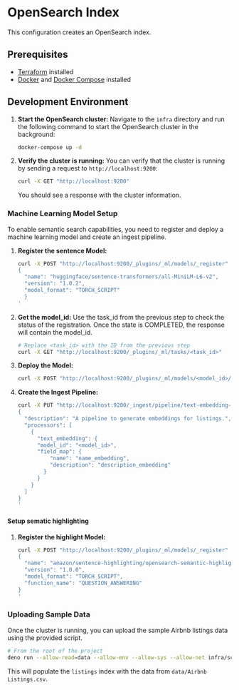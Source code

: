 # OpenSearch Index

This configuration creates an OpenSearch index.

## Prerequisites

- [Terraform](https://learn.hashicorp.com/tutorials/terraform/install-cli) installed
- [Docker](https://docs.docker.com/get-docker/) and [Docker Compose](https://docs.docker.com/compose/install/) installed

## Development Environment

1. **Start the OpenSearch cluster:**
   Navigate to the `infra` directory and run the following command to start the OpenSearch cluster in the background:
   ```sh
   docker-compose up -d
   ```

2. **Verify the cluster is running:**
   You can verify that the cluster is running by sending a request to `http://localhost:9200`:
   ```sh
   curl -X GET "http://localhost:9200"
   ```
   You should see a response with the cluster information.

### Machine Learning Model Setup

To enable semantic search capabilities, you need to register and deploy a machine learning model and create an ingest pipeline.

1.  **Register the sentence Model:**
    ```sh
    curl -X POST "http://localhost:9200/_plugins/_ml/models/_register" -H 'Content-Type: application/json' -d'
    {
      "name": "huggingface/sentence-transformers/all-MiniLM-L6-v2",
      "version": "1.0.2",
      "model_format": "TORCH_SCRIPT"
      }
    '
    ```

2. **Get the model_id:**
   Use the task_id from the previous step to check the status of the registration. Once the state is COMPLETED, the response will contain the model_id.
   ```sh
   # Replace <task_id> with the ID from the previous step
   curl -X GET "http://localhost:9200/_plugins/_ml/tasks/<task_id>"
   ```

3. **Deploy the Model:**
    ```sh
    curl -X POST "http://localhost:9200/_plugins/_ml/models/<model_id>/_deploy"
    ```

4. **Create the Ingest Pipeline:**
    ```sh
    curl -X PUT "http://localhost:9200/_ingest/pipeline/text-embedding-pipeline" -H 'Content-Type: application/json' -d'
    {
      "description": "A pipeline to generate embeddings for listings.",
      "processors": [
        {
          "text_embedding": {
          "model_id": "<model_id>",
          "field_map": {
              "name": "name_embedding",
              "description": "description_embedding"
            }
          }
        }
      ]
    }
    '
    ```


#### Setup sematic highlighting
1.  **Register the highlight Model:**
    ```sh
    curl -X POST "http://localhost:9200/_plugins/_ml/models/_register" -H 'Content-Type: application/json' -d'
    {
      "name": "amazon/sentence-highlighting/opensearch-semantic-highlighter-v1",
      "version": "1.0.0",
      "model_format": "TORCH_SCRIPT",
      "function_name": "QUESTION_ANSWERING"
    }
    '
    ```
    
### Uploading Sample Data

Once the cluster is running, you can upload the sample Airbnb listings data using the provided script.

```sh
# From the root of the project
deno run --allow-read=data --allow-env --allow-sys --allow-net infra/scripts/upload_data.ts
```

This will populate the `listings` index with the data from `data/Airbnb Listings.csv`.
